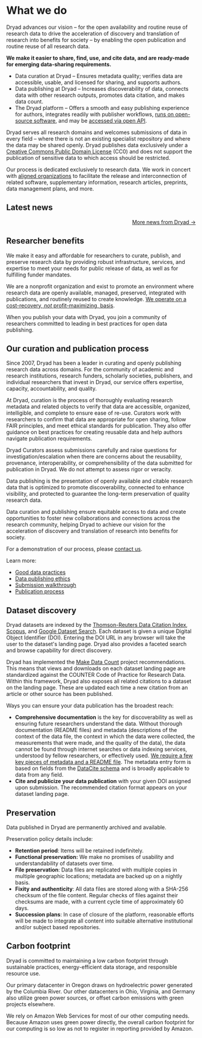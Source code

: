 # What we do

Dryad advances our vision – for the open availability and routine reuse of research data to drive the acceleration of discovery and translation of research into benefits for society – by enabling the open publication and routine reuse of all research data. 

**We make it easier to share, find, use, and cite data, and are ready-made for emerging data-sharing requirements.**

* Data curation at Dryad – Ensures metadata quality; verifies data are accessible, usable, and licensed for sharing, and supports authors.
* Data publishing at Dryad – Increases discoverability of data, connects data with other research outputs, promotes data citation, and makes data count.
* The Dryad platform – Offers a smooth and easy publishing experience for authors, integrates readily with publisher workflows, [runs on open-source software](https://github.com/datadryad/dryad-app), and may be [accessed via open API](/api).

Dryad serves all research domains and welcomes submissions of data in every field – where there is not an existing specialist repository and where the data may be shared openly. Dryad publishes data exclusively under a [Creative Commons Public Domain License](https://creativecommons.org/share-your-work/public-domain/cc0/) (CC0) and does not support the publication of sensitive data to which access should be restricted.

Our process is dedicated exclusively to research data. We work in concert with [aligned organizations](/about#collaborations) to facilitate the release and interconnection of related software, supplementary information, research articles, preprints, data management plans, and more.

## Latest news

<div id="blog-latest-posts" data-count="3" aria-live="polite" aria-busy="true">
  <p><i class="fas fa-spin fa-spinner" aria-hidden="true"></i></p>
</div>
<p style="text-align:right"><a href="https://blog.datadryad.org">More news from Dryad →</a></p>

## Researcher benefits

We make it easy and affordable for researchers to curate, publish, and preserve research data by providing robust infrastructure, services, and expertise to meet your needs for public release of data, as well as for fulfilling funder mandates.

We are a nonprofit organization and exist to promote an environment where research data are openly available, managed, preserved, integrated with publications, and routinely reused to create knowledge. [We operate on a cost-recovery, *not* profit-maximizing, basis](/requirements/#cost).

When you publish your data with Dryad, you join a community of researchers committed to leading in best practices for open data publishing. 

## Our curation and publication process

Since 2007, Dryad has been a leader in curating and openly publishing research data across domains. For the community of academic and research institutions, research funders, scholarly societies, publishers, and individual researchers that invest in Dryad, our service offers expertise, capacity, accountability, and quality.

At Dryad, curation is the process of thoroughly evaluating research metadata and related objects to verify that data are accessible, organized, intelligible, and complete to ensure ease of re-use. Curators work with researchers to confirm that data are appropriate for open sharing, follow FAIR principles, and meet ethical standards for publication. They also offer guidance on best practices for creating reusable data and help authors navigate publication requirements.

Dryad Curators assess submissions carefully and raise questions for investigation/escalation when there are concerns about the reusability, provenance, interoperability, or comprehensibility of the data submitted for publication in Dryad. We do not attempt to assess rigor or veracity.

Data publishing is the presentation of openly available and citable research data that is optimized to promote discoverability, connected to enhance visibility, and protected to guarantee the long-term preservation of quality research data.

Data curation and publishing ensure equitable access to data and create opportunities to foster new collaborations and connections across the research community, helping Dryad to achieve our vision for the acceleration of discovery and translation of research into benefits for society.

For a demonstration of our process, please [contact us](/contact#get-involved).

Learn more:

* [Good data practices](/best_practices)
* [Data publishing ethics](/ethics)
* [Submission walkthrough](/submission_process)
* [Publication process](/process)


## Dataset discovery

Dryad datasets are indexed by the [Thomson-Reuters Data Citation Index](http://wokinfo.com/products_tools/multidisciplinary/dci/about/), [Scopus](http://www.elsevier.com/online-tools/scopus), and [Google Dataset Search](https://toolbox.google.com/datasetsearch). Each dataset is given a unique Digital Object Identifier (DOI). Entering the DOI URL in any browser will take the user to the dataset's landing page. Dryad also provides a faceted search and browse capability for direct discovery.

Dryad has implemented the [Make Data Count](https://makedatacount.org) project recommendations. This means that views and downloads on each dataset landing page are standardized against the COUNTER Code of Practice for Research Data. Within this framework, Dryad also exposes all related citations to a dataset on the landing page. These are updated each time a new citation from an article or other source has been published.

Ways you can ensure your data publication has the broadest reach:

* **Comprehensive documentation** is the key for discoverability as well as ensuring future researchers understand the data. Without thorough documentation (README files) and metadata (descriptions of the context of the data file, the context in which the data were collected, the measurements that were made, and the quality of the data), the data cannot be found through internet searches or data indexing services, understood by fellow researchers, or effectively used. [We require a few key pieces of metadata and a README file](/requirements). The metadata entry form is based on fields from the [DataCite schema](http://schema.datacite.org/meta/kernel-3/index.html) and is broadly applicable to data from any field.
* **Cite and publicize your data publication** with your given DOI assigned upon submission. The recommended citation format appears on your dataset landing page.


## Preservation

Data published in Dryad are permanently archived and available.

Preservation policy details include:

* **Retention period**: Items will be retained indefinitely.
* **Functional preservation:** We make no promises of usability and understandability of datasets over time.
* **File preservation**: Data files are replicated with multiple copies in multiple geographic locations; metadata are backed up on a nightly basis.
* **Fixity and authenticity**: All data files are stored along with a SHA-256 checksum of the file content. Regular checks of files against their checksums are made, with a current cycle time of approximately 60 days.
* **Succession plans**: In case of closure of the platform, reasonable efforts will be made to integrate all content into suitable alternative institutional and/or subject based repositories.


## Carbon footprint

Dryad is committed to maintaining a low carbon footprint through sustainable practices, energy-efficient data storage, and responsible resource use.

Our primary datacenter in Oregon draws on hydroelectric power generated by the Columbia River. Our other datacenters in Ohio, Virginia, and Germany also utilize green power sources, or offset carbon emissions with green projects elsewhere.

We rely on Amazon Web Services for most of our other computing needs. Because Amazon uses green power directly, the overall carbon footprint for our computing is so low as not to register in reporting provided by Amazon.
